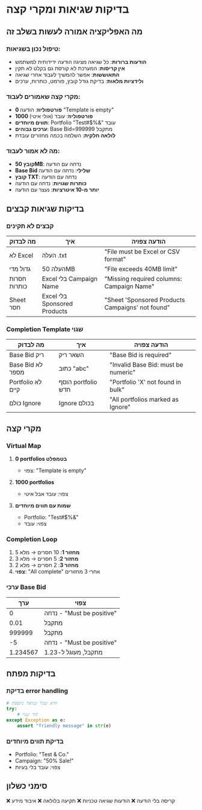 # בדיקות שגיאות ומקרי קצה

## מה האפליקציה אמורה לעשות בשלב זה

### טיפול נכון בשגיאות:
- **הודעות ברורות**: כל שגיאה מציגה הודעה ידידותית למשתמש
- **אין קריסות**: המערכת לא קורסת גם בקלט לא תקין
- **התאוששות**: אפשר להמשיך לעבוד אחרי שגיאה
- **ולידציות מלאות**: בדיקת גודל קובץ, פורמט, כותרות, ערכים

### מקרי קצה שאמורים לעבוד:
- **0 פורטפוליוז**: הודעה "Template is empty"
- **1000 פורטפוליוז**: עובד (אולי איטי)
- **תווים מיוחדים**: Portfolio "Test#$%&" עובד
- **ערכים גבוהים**: Base Bid=999999 מתקבל
- **לולאה חלקית**: השלמה בכמה מחזורים עובדת

### מה לא אמור לעבוד:
- **קובץ 50MB**: נדחה עם הודעה
- **Base Bid שלילי**: נדחה עם הודעה
- **קובץ TXT**: נדחה עם הודעה
- **כותרות שגויות**: נדחה עם הודעה
- **יותר מ-10 איטרציות**: נעצר עם הודעה

## בדיקות שגיאות קבצים

### קבצים לא תקינים
| מה לבדוק | איך | הודעה צפויה |
|-----------|------|--------------|
| לא Excel | העלה .txt | "File must be Excel or CSV format" |
| גדול מדי | העלה 50MB | "File exceeds 40MB limit" |
| חסרות כותרות | Excel בלי Campaign Name | "Missing required columns: Campaign Name" |
| Sheet חסר | Excel בלי Sponsored Products | "Sheet 'Sponsored Products Campaigns' not found" |

### Completion Template שגוי
| מה לבדוק | איך | הודעה צפויה |
|-----------|------|--------------|
| Base Bid ריק | השאר ריק | "Base Bid is required" |
| Base Bid לא מספר | כתוב "abc" | "Invalid Base Bid: must be numeric" |
| Portfolio לא קיים | הוסף portfolio חדש | "Portfolio 'X' not found in bulk" |
| כולם Ignore | Ignore בכולם | "All portfolios marked as Ignore" |

## מקרי קצה

### Virtual Map
1. **0 portfolios בטמפלט**
   - צפוי: "Template is empty"

2. **1000 portfolios**
   - צפוי: עובד אבל איטי

3. **שמות עם תווים מיוחדים**
   - Portfolio: "Test#$%&"
   - צפוי: עובד

### Completion Loop
1. **מחזור 1**: 10 חסרים → מלא 5
2. **מחזור 2**: 5 חסרים → מלא 3
3. **מחזור 3**: 2 חסרים → מלא 2
4. **צפוי**: "All complete" אחרי 3 מחזורים

### ערכי Base Bid
| ערך | צפוי |
|-----|------|
| 0 | נדחה - "Must be positive" |
| 0.01 | מתקבל |
| 999999 | מתקבל |
| -5 | נדחה - "Must be positive" |
| 1.234567 | מתקבל, מעוגל ל-1.23 |

## בדיקות מפתח

### בדיקת error handling
```python
# וודא שכל שגיאה נתפסת
try:
    # קוד שגוי
except Exception as e:
    assert "friendly message" in str(e)
```

### בדיקת תווים מיוחדים
- Portfolio: "Test & Co."
- Campaign: "50% Sale!"
- צפוי: עובד בלי בעיות

## סימני כשלון
❌ קריסה בלי הודעה
❌ הודעות שגיאה טכניות
❌ תקיעה בלולאה
❌ איבוד מידע